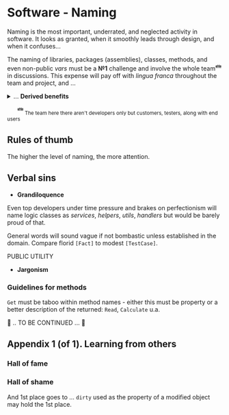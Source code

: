 # Software - Naming 

Naming is the most important, underrated, and neglected activity in software. It looks as granted, when it smoothly leads through design, and when it confuses...

The naming of libraries, packages (assemblies), classes, methods, and even non-public _vars_ must be a **№1** challenge and involve the whole team<sup>:family:</sup> in discussions. This expense will pay off with *lingua franca* throughout the team and project, and ...
<details>
  <summary>... <b>Derived benefits</b></summary>
  
+ common comprehension of a domain, collaboration, and indeed bound team,
+ genuine design and self-descriptive code,
+ inspiration for behavior/domain-driven design,
+ escape from heaps of reqs, specs, DoU, and meetings protocols - hard to follow but easy to misunderstand or forget (but mostly neglected),
+ reduced efforts to get into a project for newcomers,
+ comfy navigation within the source code (with an IDE's explorer or <kbd>CTRL+F</kbd>).

 ---
 
</details>

&nbsp;&nbsp;&nbsp;&nbsp;&nbsp;&nbsp;<sup>:family:</sup><sub> The team here there aren't developers only but customers, testers, along with end users</sub>

## Rules of thumb

The higher the level of naming, the more attention.

## Verbal sins

- **Grandiloquence** 

Even top developers under time pressure and brakes on perfectionism will name logic classes as *services*, *helpers*, *utils*, *handlers* but would 
be barely proud of that.

General words will sound vague if not bombastic unless established in the domain. Compare florid `[Fact]` to modest `[TestCase]`. 

PUBLIC UTILITY

- **Jargonism**

### Guidelines for methods

`Get` must be taboo within method names - either this must be property or a better description of the returned: `Read`, `Calculate` u.a.

🚧 .. TO BE CONTINUED ... 🚧

## Appendix 1 (of 1). Learning from others

### Hall of fame 



### Hall of shame

And 1st place goes to ... `dirty` used as the property of a modified object may hold the 1st place.
